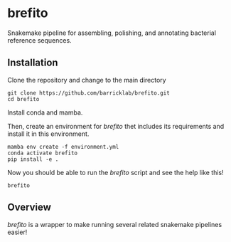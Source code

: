 # brefito

Snakemake pipeline for assembling, polishing, and annotating bacterial reference sequences.

## Installation

Clone the repository and change to the main directory
```
git clone https://github.com/barricklab/brefito.git
cd brefito
```

Install conda and mamba.

Then, create an environment for _brefito_ thet includes its requirements and install it in this environment.

```
mamba env create -f environment.yml
conda activate brefito
pip install -e .
```

Now you should be able to run the _brefito_ script and see the help like this!
```
brefito
```

## Overview

_brefito_ is a wrapper to make running several related snakemake pipelines easier!